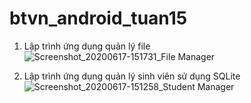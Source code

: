 # btvn_android_tuan15
1. Lập trình ứng dụng quản lý file
![Screenshot_20200617-151731_File Manager](https://user-images.githubusercontent.com/57711768/84874056-42383780-b0ae-11ea-9df7-7485f8db2934.jpg)

2. Lập trình ứng dụng quản lý sinh viên sử dụng SQLite
![Screenshot_20200617-151258_Student Manager](https://user-images.githubusercontent.com/57711768/84873964-2af94a00-b0ae-11ea-9218-916cfaab07b2.jpg)
